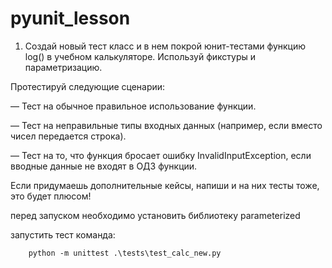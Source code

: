 # pyunit_lesson

1. Создай новый тест класс и в нем покрой юнит-тестами функцию log() в учебном калькуляторе. Используй фикстуры и параметризацию.

Протестируй следующие сценарии:

— Тест на обычное правильное использование функции.

— Тест на неправильные типы входных данных (например, если вместо чисел передается строка).

— Тест на то, что функция бросает ошибку InvalidInputException, если вводные данные не входят в ОДЗ функции.

Если придумаешь дополнительные кейсы, напиши и на них тесты тоже, это будет плюсом!

перед запуском необходимо установить библиотеку parameterized

запустить тест команда:
        
        python -m unittest .\tests\test_calc_new.py
